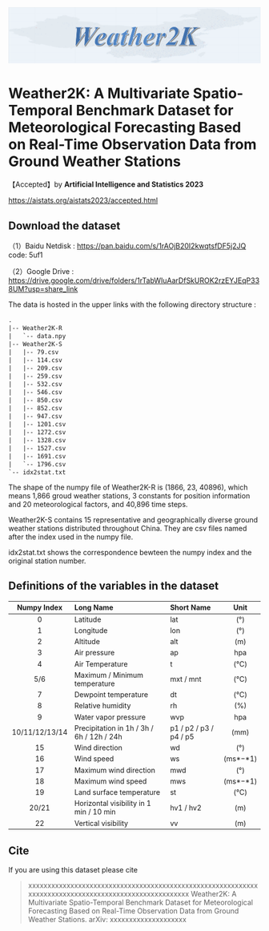 ![Logo](https://github.com/bycnfz/weather2k/blob/main/logo.png)

# Weather2K: A Multivariate Spatio-Temporal Benchmark Dataset for Meteorological Forecasting Based on Real-Time Observation Data from Ground Weather Stations

【Accepted】by **Artificial Intelligence and Statistics 2023**

https://aistats.org/aistats2023/accepted.html



## Download the dataset
（1）Baidu Netdisk : https://pan.baidu.com/s/1rAOjB20I2kwqtsfDF5j2JQ   code: 5uf1

（2）Google Drive : https://drive.google.com/drive/folders/1rTabWIuAarDfSkUROK2rzEYJEqP338UM?usp=share_link

The data is hosted in the upper links with the following directory structure :

```
.
|-- Weather2K-R
|   `-- data.npy
|-- Weather2K-S
|   |-- 79.csv
|   |-- 114.csv
|   |-- 209.csv
|   |-- 259.csv
|   |-- 532.csv
|   |-- 546.csv
|   |-- 850.csv
|   |-- 852.csv
|   |-- 947.csv
|   |-- 1201.csv
|   |-- 1272.csv
|   |-- 1328.csv
|   |-- 1527.csv
|   |-- 1691.csv
|   `-- 1796.csv
`-- idx2stat.txt
```

The shape of the numpy file of Weather2K-R is (1866, 23, 40896), which means 1,866 groud weather stations,  3 constants for position information and 20 meteorological factors, and 40,896 time steps. 

Weather2K-S contains 15 representative and geographically diverse ground weather stations distributed throughout China. They are csv files named after the index used in the numpy file.

idx2stat.txt shows the correspondence bewteen the numpy index and the original station number.



## Definitions of the variables in the dataset

|  Numpy Index   | **Long Name**                             | **Short Name**         | **Unit** |
| :------------: | :---------------------------------------- | :--------------------- | :------: |
|       0        | Latitude                                  | lat                    |   (°)    |
|       1        | Longitude                                 | lon                    |   (°)    |
|       2        | Altitude                                  | alt                    |   (m)    |
|       3        | Air pressure                              | ap                     |   hpa    |
|       4        | Air Temperature                           | t                      |   (°C)   |
|      5/6       | Maximum / Minimum temperature             | mxt / mnt              |   (°C)   |
|       7        | Dewpoint temperature                      | dt                     |   (°C)   |
|       8        | Relative humidity                         | rh                     |   (%)    |
|       9        | Water vapor pressure                      | wvp                    |   hpa    |
| 10/11/12/13/14 | Precipitation in 1h / 3h / 6h / 12h / 24h | p1 / p2 / p3 / p4 / p5 |   (mm)   |
|       15       | Wind direction                            | wd                     |   (°)    |
|       16       | Wind speed                                | ws                     | (ms*−*1) |
|       17       | Maximum wind direction                    | mwd                    |   (°)    |
|       18       | Maximum wind speed                        | mws                    | (ms*−*1) |
|       19       | Land surface temperature                  | st                     |   (°C)   |
|     20/21      | Horizontal visibility in 1 min / 10 min   | hv1 / hv2              |   (m)    |
|       22       | Vertical visibility                       | vv                     |   (m)    |


## Cite
If you are using this dataset please cite 

> xxxxxxxxxxxxxxxxxxxxxxxxxxxxxxxxxxxxxxxxxxxxxxxxxxxxxxxxxxxxxxxxxxxxxxxxxxxxxxxxxxxxxxxxxxxxxxxxxxxxxx
> Weather2K: A Multivariate Spatio-Temporal Benchmark Dataset for Meteorological Forecasting Based on Real-Time Observation Data from Ground Weather Stations.
> arXiv: xxxxxxxxxxxxxxxxxxxx
